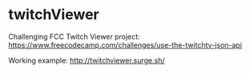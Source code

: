 # twitchViewer
Challenging FCC Twitch Viewer project: https://www.freecodecamp.com/challenges/use-the-twitchtv-json-api

Working example: http://twitchviewer.surge.sh/
